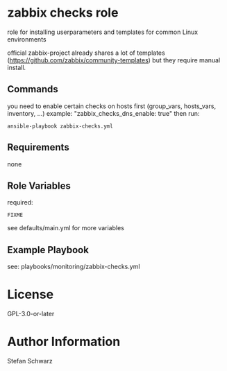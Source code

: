 zabbix checks role
==================

role for installing userparameters and templates for common Linux environments

official zabbix-project already shares a lot of templates (https://github.com/zabbix/community-templates) but they require manual install.



Commands
--------

you need to enable certain checks on hosts first (group_vars, hosts_vars, inventory, ...) example: "zabbix_checks_dns_enable: true" then run:

```
ansible-playbook zabbix-checks.yml 
```


Requirements
------------

none


Role Variables
--------------

required:
```
FIXME
```
see defaults/main.yml for more variables


Example Playbook
----------------

see: playbooks/monitoring/zabbix-checks.yml

License
=======

GPL-3.0-or-later

Author Information
==================

Stefan Schwarz
